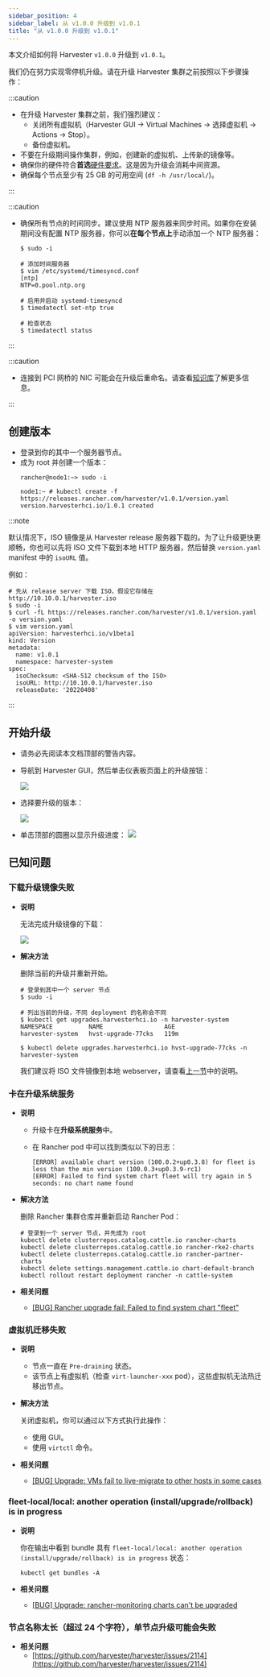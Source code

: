 ```yaml
---
sidebar_position: 4
sidebar_label: 从 v1.0.0 升级到 v1.0.1
title: "从 v1.0.0 升级到 v1.0.1"
---
```


本文介绍如何将 Harvester `v1.0.0` 升级到 `v1.0.1`。

我们仍在努力实现零停机升级。请在升级 Harvester 集群之前按照以下步骤操作：

:::caution

- 在升级 Harvester 集群之前，我们强烈建议：
   - 关闭所有虚拟机（Harvester GUI -> Virtual Machines -> 选择虚拟机 -> Actions -> Stop）。
   - 备份虚拟机。
- 不要在升级期间操作集群，例如，创建新的虚拟机、上传新的镜像等。
- 确保你的硬件符合**首选**[硬件要求](../../index.md#硬件要求)。这是因为升级会消耗中间资源。
- 确保每个节点至少有 25 GB 的可用空间 (`df -h /usr/local/`)。

:::

:::caution

- 确保所有节点的时间同步。建议使用 NTP 服务器来同步时间。如果你在安装期间没有配置 NTP 服务器，你可以**在每个节点上**手动添加一个 NTP 服务器：

   ```
   $ sudo -i

   # 添加时间服务器
   $ vim /etc/systemd/timesyncd.conf
   [ntp]
   NTP=0.pool.ntp.org

   # 启用并启动 systemd-timesyncd
   $ timedatectl set-ntp true

   # 检查状态
   $ timedatectl status
   ```

:::

:::caution

- 连接到 PCI 网桥的 NIC 可能会在升级后重命名。请查看[知识库](https://harvesterhci.io/kb/nic-naming-scheme)了解更多信息。

:::

## 创建版本

- 登录到你的其中一个服务器节点。
- 成为 root 并创建一个版本：
   ```
   rancher@node1:~> sudo -i

   node1:~ # kubectl create -f https://releases.rancher.com/harvester/v1.0.1/version.yaml
   version.harvesterhci.io/1.0.1 created
   ```

:::note

默认情况下，ISO 镜像是从 Harvester release 服务器下载的。为了让升级更快更顺畅，你也可以先将 ISO 文件下载到本地 HTTP 服务器，然后替换 `version.yaml` manifest 中的 `isoURL` 值。

例如：

```
# 先从 release server 下载 ISO，假设它存储在 http://10.10.0.1/harvester.iso
$ sudo -i
$ curl -fL https://releases.rancher.com/harvester/v1.0.1/version.yaml -o version.yaml
$ vim version.yaml
apiVersion: harvesterhci.io/v1beta1
kind: Version
metadata:
  name: v1.0.1
  namespace: harvester-system
spec:
  isoChecksum: <SHA-512 checksum of the ISO>
  isoURL: http://10.10.0.1/harvester.iso
  releaseDate: '20220408'
```

:::

## 开始升级

- 请务必先阅读本文档顶部的警告内容。
- 导航到 Harvester GUI，然后单击仪表板页面上的升级按钮：

   ![](/img/v1.1/upgrade/upgrade_button.png)

- 选择要升级的版本：

   ![](/img/v1.1/upgrade/upgrade_select_version.png)

- 单击顶部的圆圈以显示升级进度：
   ![](/img/v1.1/upgrade/upgrade_progress.png)

## 已知问题

### 下载升级镜像失败

- **说明**

   无法完成升级镜像的下载：

   ![](/img/v1.1/upgrade/known_issue_downloading_image_failure.png)

- **解决方法**

   删除当前的升级并重新开始。

   ```
   # 登录到其中一个 server 节点
   $ sudo -i

   # 列出当前的升级，不同 deployment 的名称会不同
   $ kubectl get upgrades.harvesterhci.io -n harvester-system
   NAMESPACE          NAME                 AGE
   harvester-system   hvst-upgrade-77cks   119m

   $ kubectl delete upgrades.harvesterhci.io hvst-upgrade-77cks -n harvester-system
   ```

   我们建议将 ISO 文件镜像到本地 webserver，请查看[上一节](#create-a-version)中的说明。

### 卡在**升级系统服务**

- **说明**
   - 升级卡在**升级系统服务**中。
   - 在 Rancher pod 中可以找到类似以下的日志：

      ```
      [ERROR] available chart version (100.0.2+up0.3.8) for fleet is less than the min version (100.0.3+up0.3.9-rc1)
      [ERROR] Failed to find system chart fleet will try again in 5 seconds: no chart name found
      ```

- **解决方法**

   删除 Rancher 集群仓库并重新启动 Rancher Pod：

   ```
   # 登录到一个 server 节点，并先成为 root
   kubectl delete clusterrepos.catalog.cattle.io rancher-charts
   kubectl delete clusterrepos.catalog.cattle.io rancher-rke2-charts
   kubectl delete clusterrepos.catalog.cattle.io rancher-partner-charts
   kubectl delete settings.management.cattle.io chart-default-branch
   kubectl rollout restart deployment rancher -n cattle-system
   ```

- **相关问题**
   - [[BUG] Rancher upgrade fail: Failed to find system chart "fleet"](https://github.com/harvester/harvester/issues/2011)


### 虚拟机迁移失败

- **说明**
   - 节点一直在 `Pre-draining` 状态。
   - 该节点上有虚拟机（检查 `virt-launcher-xxx` pod），这些虚拟机无法热迁移出节点。

- **解决方法**

   关闭虚拟机，你可以通过以下方式执行此操作：

   - 使用 GUI。
   - 使用 `virtctl` 命令。

- **相关问题**
   - [[BUG] Upgrade: VMs fail to live-migrate to other hosts in some cases](https://github.com/harvester/harvester/issues/2029)

### fleet-local/local: another operation (install/upgrade/rollback) is in progress

- **说明**

   你在输出中看到 bundle 具有 `fleet-local/local: another operation (install/upgrade/rollback) is in progress` 状态：

   ```
   kubectl get bundles -A
   ```

- **相关问题**
   - [[BUG] Upgrade: rancher-monitoring charts can't be upgraded](https://github.com/harvester/harvester/issues/1983)


### 节点名称太长（超过 24 个字符），单节点升级可能会失败

- **相关问题**
   - [https://github.com/harvester/harvester/issues/2114](https://github.com/harvester/harvester/issues/2114)
